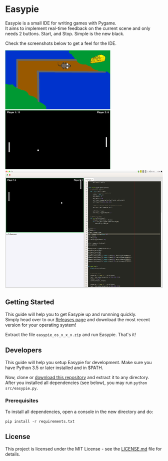 # Easypie

Easypie is a small IDE for writing games with Pygame.  
It aims to implement real-time feedback on the current scene and
only needs 2 buttons. Start, and Stop. Simple is the new black.

Check the screenshots below to get a feel for the IDE.

<span><img src="https://github.com/FynnMazurkiewicz/easypie/blob/master/screenshots/MZK.png" width="336" height="189">
<img src="https://github.com/FynnMazurkiewicz/easypie/blob/master/screenshots/fullscreen_pong.png" width="336" height="189">
<img src="https://github.com/FynnMazurkiewicz/easypie/blob/master/screenshots/editor_overview.png" width="677" height="378">
</span>
## Getting Started

This guide will help you to get Easypie up and runnning quickly.  
Simply head over to our [Releases page](https://github.com/FynnMazurkiewicz/easypie/releases) and
download the most recent version for your operating system!

Extract the file `easypie_os_x_x_x.zip` and run Easypie.
That's it!


## Developers

This guide will help you setup Easypie for development. Make sure you have Python 3.5 or later installed and
in $PATH.

Now, clone or [download this repository](https://github.com/FynnMazurkiewicz/easypie/archive/master.zip) and extract it
to any directory.  
After you installed all dependencies (see below), you may run `python src/easypie.py`.

### Prerequisites

To install all dependencies, open a console in the new directory and do:
```
pip install -r requirements.txt
```

## License

This project is licensed under the MIT License - see the [LICENSE.md](LICENSE.md) file for details.
